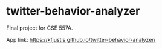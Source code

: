 # twitter-behavior-analyzer
Final project for CSE 557A.

App link: https://kfjustis.github.io/twitter-behavior-analyzer/